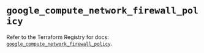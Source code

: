 # `google_compute_network_firewall_policy`

Refer to the Terraform Registry for docs: [`google_compute_network_firewall_policy`](https://registry.terraform.io/providers/hashicorp/google-beta/6.11.0/docs/resources/google_compute_network_firewall_policy).
